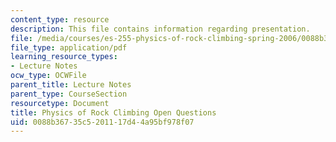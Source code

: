 ```yaml
---
content_type: resource
description: This file contains information regarding presentation.
file: /media/courses/es-255-physics-of-rock-climbing-spring-2006/0088b36735c5201117d44a95bf978f07_MITES_255S06_oqs_pres.pdf
file_type: application/pdf
learning_resource_types:
- Lecture Notes
ocw_type: OCWFile
parent_title: Lecture Notes
parent_type: CourseSection
resourcetype: Document
title: Physics of Rock Climbing Open Questions
uid: 0088b367-35c5-2011-17d4-4a95bf978f07
---
```

